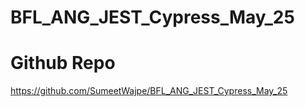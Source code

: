 # BFL_ANG_JEST_Cypress_May_25

# Github Repo

https://github.com/SumeetWajpe/BFL_ANG_JEST_Cypress_May_25